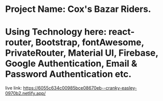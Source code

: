 # Project Name: Cox's Bazar Riders.

# Using Technology here: react-router, Bootstrap, fontAwesome, PrivateRouter, Material UI, Firebase, Google Authentication, Email & Password Authentication etc.

live link: https://6055c634c00985bce08670eb--cranky-easley-0970b2.netlify.app/ 
